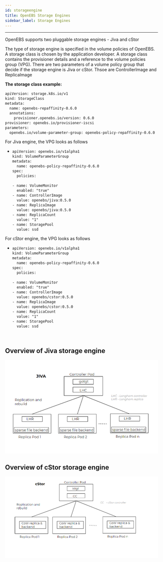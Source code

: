 ```yaml
---
id: storageengine
title: OpenEBS Storage Engines
sidebar_label: Storage Engines
---
```


------

OpenEBS supports two pluggable storage engines - Jiva and cStor

The type of storage engine is specified in the volume policies of OpenEBS. A storage class is chosen by the application developer.  A storage class contains the provisioner details and a reference to the volume policies group (VPG). There are two parameters of a volume policy group that decide if the storage engine is Jiva or cStor. Thsoe are ControllerImage and ReplicaImage



**The storage class example:**

```
apiVersion: storage.k8s.io/v1
kind: StorageClass
metadata:
  name: openebs-repaffinity-0.6.0
  annotations:
    provisioner.openebs.io/version: 0.6.0
provisioner: openebs.io/provisioner-iscsi
parameters:
  openebs.io/volume-parameter-group: openebs-policy-repaffinity-0.6.0
```



For Jiva engine, the VPG looks as follows

  - ```
    apiVersion: openebs.io/v1alpha1
    kind: VolumeParameterGroup
    metadata:
      name: openebs-policy-repaffinity-0.6.0
    spec:
      policies:

    - name: VolumeMonitor
      enabled: "true"
    - name: ControllerImage
      value: openebs/jiva:0.5.0
    - name: ReplicaImage
      value: openebs/jiva:0.5.0
    - name: ReplicaCount
      value: "1"
    - name: StoragePool
      value: ssd
    ```

For cStor engine, the VPG looks as follows



  - ```
    apiVersion: openebs.io/v1alpha1
    kind: VolumeParameterGroup
    metadata:
      name: openebs-policy-repaffinity-0.6.0
    spec:
      policies:

    - name: VolumeMonitor
      enabled: "true"
    - name: ControllerImage
      value: openebs/cstor:0.5.0
    - name: ReplicaImage
      value: openebs/cstor:0.5.0
    - name: ReplicaCount
      value: "1"
    - name: StoragePool
      value: ssd
    ```

    ​



## Overview of Jiva storage engine

![Jiva storage engine of OpenEBS](/docs/assets/jiva.png)



## Overview of cStor storage engine

![cStor storage engine of OpenEBS](/docs/assets/cStor.png)





<!-- Hotjar Tracking Code for https://docs.openebs.io -->
<script>
   (function(h,o,t,j,a,r){
       h.hj=h.hj||function(){(h.hj.q=h.hj.q||[]).push(arguments)};
       h._hjSettings={hjid:785693,hjsv:6};
       a=o.getElementsByTagName('head')[0];
       r=o.createElement('script');r.async=1;
       r.src=t+h._hjSettings.hjid+j+h._hjSettings.hjsv;
       a.appendChild(r);
   })(window,document,'https://static.hotjar.com/c/hotjar-','.js?sv=');
</script>